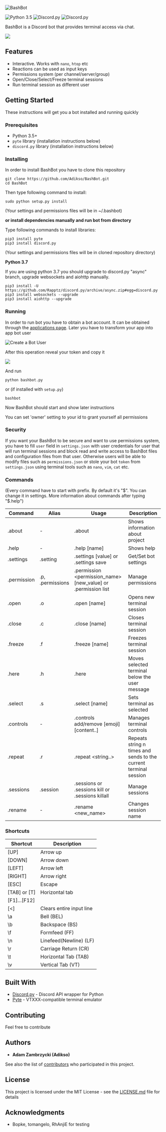 ![BashBot](https://i.imgur.com/oHESoVW.png)

![Python 3.5](https://img.shields.io/badge/python-3.5-orange.svg) ![Discord.py](https://img.shields.io/badge/discord.py-0.16.11-green.svg) ![Discord.py](https://img.shields.io/badge/pyte-0.7.0_dev-blue.svg)

BashBot is a Discord bot that provides terminal access via chat.

![](https://i.imgur.com/seKhece.png)

## Features
* Interactive. Works with `nano`, `htop` etc
* Reactions can be used as input keys
* Permissions system (per channel/server/group)
* Open/Close/Select/Freeze terminal sessions
* Run terminal session as different user

## Getting Started

These instructions will get you a bot installed and running quickly

### Prerequisites
* Python 3.5+
* `pyte` library (installation instructions below)
* `discord.py` library (installation instructions below)

### Installing

In order to install BashBot you have to clone this repository

```
git clone https://github.com/Adikso/BashBot.git
cd BashBot
```

Then type following command to install:
```
sudo python setup.py install
```
(Your settings and permissions files will be in ~/.bashbot)

**or install dependencies manually and run bot from directory**

Type following commands to install libraries:
```
pip3 install pyte
pip3 install discord.py
```
(Your settings and permissions files will be in cloned repository directory)

**Python 3.7**

If you are using python 3.7 you should upgrade to discord.py "async" branch, upgrade websockets and aiohttp manually.
```
pip3 install -U https://github.com/Rapptz/discord.py/archive/async.zip#egg=discord.py
pip3 install websockets --upgrade
pip3 install aiohttp --upgrade
```

### Running
In order to run bot you have to obtain a bot account. It can be obtained through the [applications page](https://discordapp.com/developers/applications/me#top). 
Later you have to transform your app into app bot user

![Create a Bot User](https://i.imgur.com/DaloaLN.png)

After this operation reveal your token and copy it

![](https://i.imgur.com/V2IE9uP.png)

And run
```
python bashbot.py
```

or (if installed with `setup.py`)
```
bashbot
```

Now BashBot should start and show later instructions

You can set 'owner' setting to your id to grant yourself all permissions

### Security
If you want your BashBot to be secure and want to use permissions system, you have to fill `user` field in `settings.json` with user credentials for user that will run terminal sessions and block read and write access to BashBot files and configuration files from that user. Otherwise users will be able to modify files such as `permissions.json` or stole your bot `token` from `settings.json` using terminal tools such as `nano`, `vim`, `cat` etc.

### Commands
(Every command have to start with prefix. By default it's "$". You can change it in settings. More information about commands after typing "$.help")

Command | Alias | Usage | Description 
------------ | ------------- | ------------- | ------------- 
.about |-|.about|Shows information about project
.help |-|.help [name] | Shows help
.settings |.setting|.settings <name> [value] or .settings save | Get/Set bot settings
.permission | .p, .permissions |.permission <user> <permission_name> [new_value] or .permission list | Manage permissions
.open | .o | .open [name] | Opens new terminal session
.close | .c | .close [name] | Closes terminal session
.freeze | .f | .freeze [name] | Freezes terminal session
.here | .h | .here | Moves selected terminal below the user message
.select | .s | .select [name] | Sets terminal as selected
.controls |-|.controls add/remove [emoji] [content..] | Manages terminal controls
.repeat | .r | .repeat <n> <string..> | Repeats string n times and sends to the current terminal session
.sessions | .session | .sessions or .sessions kill <name> or .sessions killall | Manage sessions
.rename | - | .rename <new_name> | Changes session name

### Shortcuts
Shortcut | Description
------------ | ------------- |
[UP] | Arrow up
[DOWN] | Arrow down
[LEFT] | Arrow left
[RIGHT] | Arrow right
[ESC] | Escape
[TAB] or [T] | Horizontal tab
[F1]...[F12]|
[<] | Clears entire input line
\a|Bell (BEL)
\b|Backspace (BS)
\f|Formfeed (FF)
\n|Linefeed(Newline) (LF)
\r|Carriage Return (CR)
\t|Horizontal Tab (TAB)
\v|Vertical Tab (VT)


## Built With

* [Discord.py](https://github.com/Rapptz/discord.py) - Discord API wrapper for Python
* [Pyte](https://github.com/selectel/pyte) - VTXXX-compatible terminal emulator

## Contributing

Feel free to contribute

## Authors

* **Adam Zambrzycki (Adikso)**

See also the list of [contributors](https://github.com/Adikso/BashBot/contributors) who participated in this project.

## License

This project is licensed under the MIT License - see the [LICENSE.md](LICENSE.md) file for details

## Acknowledgments

* Bopke, tomangelo, RhAnjiE for testing
